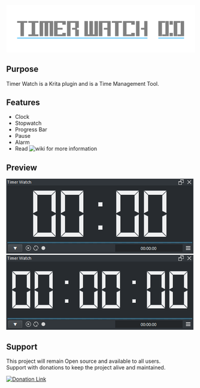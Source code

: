 ![Picture](https://github.com/EyeOdin/timer_watch/blob/master/timer_watch/LOGO/timer_watch_logo_S.png?raw=false)

## Purpose

Timer Watch is a Krita plugin and is a Time Management Tool.

## Features
* Clock
* Stopwatch
* Progress Bar
* Pause
* Alarm
* Read ![wiki](https://github.com/EyeOdin/timer_watch/wiki) for more information


## Preview
![Picture](https://raw.githubusercontent.com/EyeOdin/timer_watch/master/timer_watch/PREVIEWS/tw_clock.png)
![Picture](https://raw.githubusercontent.com/EyeOdin/timer_watch/master/timer_watch/PREVIEWS/tw_stopwatch.png)


## Support
This project will remain Open source and available to all users.\
Support with donations to keep the project alive and maintained.

<a href="https://www.paypal.com/donate/?hosted_button_id=9FARNUYBC9R3J">
  <img src="https://pics.paypal.com/00/s/NjA2OWU0ZmEtNjQ4MC00MWZhLTk5YzctM2VhZDA1MzgyMDQ0/file.PNG" width="200" alt="Donation Link">
</a>
